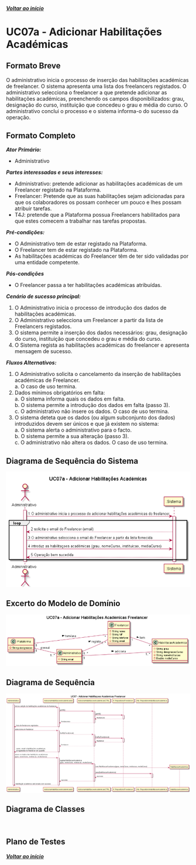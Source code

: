 ##### [Voltar ao início](https://github.com/blestonbandeiraUPSKILL/upskill_java1_labprg_grupo2/tree/main/README.md)

# UC07a - Adicionar Habilitações Académicas

## Formato Breve

O administrativo inicia o processo de inserção das habilitações académicas de freelancer. O sistema apresenta uma lista dos freelancers registados. O administrativo selecciona o freelancer a que pretende adicionar as habilitações académicas, preenchendo os campos disponibilizados: grau, designação do curso, instituição que concedeu o grau e média do curso. O administrativo conclui o processo e o sistema informa-o do sucesso da operação.

## Formato Completo

**_Ator Primário:_**

- Administrativo

**_Partes interessadas e seus interesses:_**

- Administrativo: pretende adicionar as habilitações académicas de um Freelancer registado na Plataforma.
- Freelancer: Pretende que as suas habilitações sejam adicionadas para que os colaboradores os possam conhecer um pouco e lhes possam atribuir tarefas.
- T4J: pretende que a Plataforma possua Freelancers habilitados para que estes comecem a trabalhar nas tarefas propostas.

**_Pré-condições:_**

- O Administrativo tem de estar registado na Plataforma.
- O Freelancer tem de estar registado na Plataforma.
- As habilitações académicas do Freelancer têm de ter sido validadas por uma entidade competente.

**_Pós-condições_**

- O Freelancer passa a ter habilitações académicas atribuídas.

**_Cenário de sucesso principal:_**

1. O Administrativo inicia o processo de introdução dos dados de habilitações académicas.
2. O Administrativo selecciona um Freelancer a partir da lista de Freelancers registados.
3. O sistema permite a inserção dos dados necessários: grau, designação do curso, instituição que concedeu o grau e média do curso.
4. O Sistema regista as habilitações académicas do freelancer e apresenta mensagem de sucesso. 

**_Fluxos Alternativos:_**

1. O Administrativo solicita o cancelamento da inserção de habilitações académicas de Freelancer. <br/>
    a. O caso de uso termina.
2. Dados mínimos obrigatórios em falta: <br/>
  a. O sistema informa quais os dados em falta. <br/>
  b. O sistema permite a introdução dos dados em falta (passo 3). <br/>
  c. O administrativo não insere os dados. O caso de uso termina.
3. O sistema deteta que os dados (ou algum subconjunto dos dados) introduzidos devem ser únicos e que já existem no sistema:<br/>
  a. O sistema alerta o administrativo para o facto.<br/>
  b. O sistema permite a sua alteração (passo 3).<br/>
  c. O administrativo não altera os dados. O caso de uso termina.


## Diagrama de Sequência do Sistema
![UC07a_Adicionar_Habilitacoes_Academicas_SSD](UC07a_Adicionar_Habilitacoes_Academicas_SSD.png)

## Excerto do Modelo de Domínio
![UC07a_Adicionar_Habilitacoes_Academicas_Modelo_Dominio](UC07a_Adicionar_Habilitacoes_Academicas_Modelo_Dominio.png)

## Diagrama de Sequência <br/>
![UC07a_Adicionar_Habilitacoes_Academicas_Diagrama_Sequencia](UC07a_Adicionar_Habilitacoes_Academicas_Diagrama_Sequencia.png)

## Diagrama de Classes <br/>
![]()

## Plano de Testes <br/>
[]()

##### [Voltar ao início](https://github.com/blestonbandeiraUPSKILL/upskill_java1_labprg_grupo2/tree/main/README.md)


